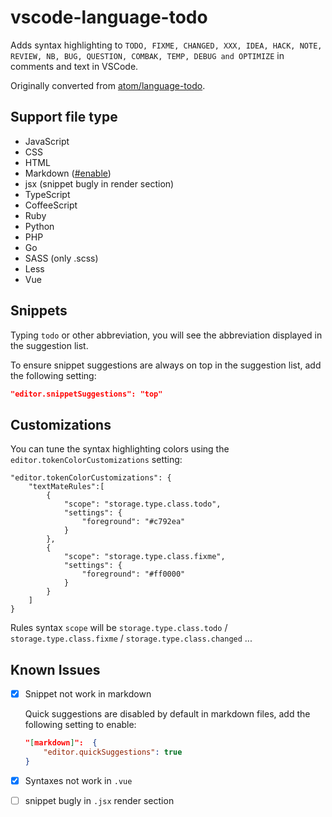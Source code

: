 # vscode-language-todo

Adds syntax highlighting to `TODO, FIXME, CHANGED, XXX, IDEA, HACK, NOTE, REVIEW, NB, BUG, QUESTION, COMBAK, TEMP, DEBUG and OPTIMIZE` in comments and text in VSCode.

Originally converted from [atom/language-todo](https://github.com/atom/language-todo).

## Support file type

- JavaScript
- CSS
- HTML
- Markdown ([#enable](#markdown-fix))
- jsx (snippet bugly in render section)
- TypeScript
- CoffeeScript
- Ruby
- Python
- PHP
- Go
- SASS (only .scss)
- Less
- Vue

## Snippets

Typing `todo` or other abbreviation, you will see the abbreviation displayed in the suggestion list.

To ensure snippet suggestions are always on top in the suggestion list, add the following setting:

```json
"editor.snippetSuggestions": "top"
```

## Customizations

You can tune the syntax highlighting colors using the `editor.tokenColorCustomizations` setting:

```
"editor.tokenColorCustomizations": {
    "textMateRules":[
        {
            "scope": "storage.type.class.todo",
            "settings": {
                "foreground": "#c792ea"
            }
        },
        {
            "scope": "storage.type.class.fixme",
            "settings": {
                "foreground": "#ff0000"
            }
        }
    ]
}
```

Rules syntax `scope` will be `storage.type.class.todo` / `storage.type.class.fixme` / `storage.type.class.changed` ...

## Known Issues

- [x] Snippet not work in markdown

    <a name="markdown-fix"></a>Quick suggestions are disabled by default in markdown files, add the following setting to enable:

    ```json
    "[markdown]":  {
        "editor.quickSuggestions": true
    }
    ```

- [x] Syntaxes not work in `.vue`
- [ ] snippet bugly in `.jsx` render section
